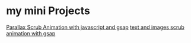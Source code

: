 # my mini Projects
[Parallax Scrub Animation with javascript and gsap](https://github.com/SeifallahHashemi/vite/tree/Parallax_Scrub_Animation_js_GSAP)
[text and images scrub animation with gsap](https://github.com/SeifallahHashemi/vite/tree/Scrub_Animation_gsap)